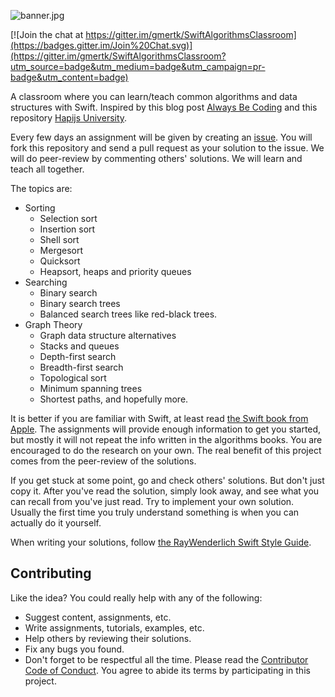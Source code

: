 ![banner.jpg](https://raw.githubusercontent.com/gmertk/SwiftAlgorithmsClassroom/master/images/banner.jpg)

[![Join the chat at https://gitter.im/gmertk/SwiftAlgorithmsClassroom](https://badges.gitter.im/Join%20Chat.svg)](https://gitter.im/gmertk/SwiftAlgorithmsClassroom?utm_source=badge&utm_medium=badge&utm_campaign=pr-badge&utm_content=badge)

A classroom where you can learn/teach common algorithms and data structures with Swift. Inspired by this blog post [Always Be Coding](https://medium.com/@davidbyttow/abc-always-be-coding-d5f8051afce2) and this repository [Hapijs University](https://github.com/hapijs/university).

Every few days an assignment will be given by creating an [issue](https://github.com/gmertk/SwiftAlgorithmsClassroom/issues). You will fork this repository and send a pull request as your solution to the issue. We will do peer-review by commenting others' solutions. We will learn and teach all together.

The topics are:

- Sorting
  - Selection sort
  - Insertion sort
  - Shell sort
  - Mergesort
  - Quicksort
  - Heapsort, heaps and priority queues
- Searching
  - Binary search
  - Binary search trees
  - Balanced search trees like red-black trees.
- Graph Theory
  - Graph data structure alternatives
  - Stacks and queues
  - Depth-first search
  - Breadth-first search
  - Topological sort
  - Minimum spanning trees
  - Shortest paths, and hopefully more.

It is better if you are familiar with Swift, at least read [the Swift book from Apple](https://itunes.apple.com/book/swift-programming-language/id881256329). The assignments will provide enough information to get you started, but mostly it will not repeat the info written in the algorithms books. You are encouraged to do the research on your own. The real benefit of this project comes from the peer-review of the solutions.

If you get stuck at some point, go and check others' solutions. But don't just copy it. After you've read the solution, simply look away, and see what you can recall from you've just read. Try to implement your own solution. Usually the first time you truly understand something is when you can actually do it yourself.

When writing your solutions, follow [the RayWenderlich Swift Style Guide](https://github.com/raywenderlich/swift-style-guide/).

## Contributing
Like the idea? You could really help with any of the following:

- Suggest content, assignments, etc.
- Write assignments, tutorials, examples, etc.
- Help others by reviewing their solutions.
- Fix any bugs you found.
- Don't forget to be respectful all the time. Please read the [Contributor Code of Conduct](https://github.com/gmertk/SwiftAlgorithmsClassroom/blob/master/COC.md). You agree to abide its terms by participating in this project.


